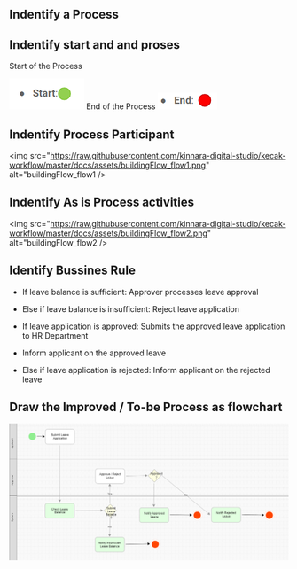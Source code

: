## Indentify a Process

## Indentify start and and proses
 
Start of the Process

<img src="https://raw.githubusercontent.com/kinnara-digital-studio/kecak-workflow/master/docs/assets/flow-1.PNG" alt="flow" />
End of the Process

<img src="https://raw.githubusercontent.com/kinnara-digital-studio/kecak-workflow/master/docs/assets/flow-2.PNG" alt="flow" />

## Indentify Process Participant

<img src="https://raw.githubusercontent.com/kinnara-digital-studio/kecak-workflow/master/docs/assets/buildingFlow_flow1.png" alt="buildingFlow_flow1 />

## Indentify As is Process activities 

<img src="https://raw.githubusercontent.com/kinnara-digital-studio/kecak-workflow/master/docs/assets/buildingFlow_flow2.png" alt="buildingFlow_flow2 />

## Identify Bussines Rule

- If leave balance is sufficient: Approver processes leave approval
- Else if leave balance is insufficient: Reject leave application

- If leave application is approved: Submits the approved leave application to HR Department 
- Inform applicant on the approved leave
	
- Else if leave application is rejected: Inform applicant on the rejected leave

## Draw the Improved / To-be Process as flowchart
<img src="https://raw.githubusercontent.com/kinnara-digital-studio/kecak-workflow/master/docs/assets/buildingFlow_flow3.png" alt="Flow3" />

